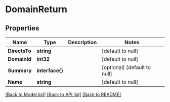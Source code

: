 # DomainReturn

## Properties
Name | Type | Description | Notes
------------ | ------------- | ------------- | -------------
**DirectsTo** | **string** |  | [default to null]
**DomainId** | **int32** |  | [default to null]
**Summary** | **interface{}** |  | [optional] [default to null]
**Name** | **string** |  | [default to null]

[[Back to Model list]](../README.md#documentation-for-models) [[Back to API list]](../README.md#documentation-for-api-endpoints) [[Back to README]](../README.md)


